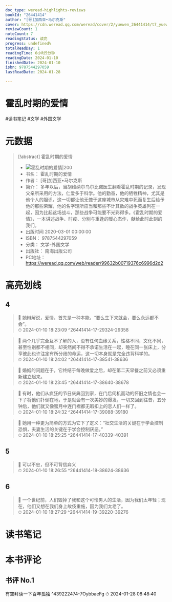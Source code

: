 ```yaml
---
doc_type: weread-highlights-reviews
bookId: "26441414"
author: "[哥]加西亚•马尔克斯"
cover: https://cdn.weread.qq.com/weread/cover/2/yuewen_26441414/t7_yuewen_264414141682244020.jpg
reviewCount: 1
noteCount: 7
readingStatus: 读完
progress: undefined%
totalReadDay: 1
readingTime: 0小时5分钟
readingDate: 2024-01-10
finishedDate: 2024-01-10
isbn: 9787544297059
lastReadDate: 2024-01-28

---
```

# 霍乱时期的爱情

#读书笔记 #文学 #外国文学

# 元数据
> [!abstract] 霍乱时期的爱情
> - ![ 霍乱时期的爱情|200](https://cdn.weread.qq.com/weread/cover/2/yuewen_26441414/t7_yuewen_264414141682244020.jpg)
> - 书名： 霍乱时期的爱情
> - 作者： [哥]加西亚•马尔克斯
> - 简介： 多年以后，当胡维纳尔乌尔比诺医生翻看霍乱时期的记录，发现父亲所采用的方法，仁爱多于科学。他的勤奋，他的牺牲精神，尤其是他个人的胆识，这一切都让他无愧于这座城市从灾难中死而复生后给予他的那些荣耀，他的名字理所应当和那些不计其数的战争英雄列在一起，因为比起这场战斗，那些战争可能要不光彩得多。《霍乱时期的爱情》，一本讲述战争、时疫、分别与重逢的暖心杰作，献给此时此刻的我们。
> - 出版时间 2020-03-01 00:00:00
> - ISBN： 9787544297059
> - 分类： 文学-外国文学
> - 出版社： 南海出版公司
> - PC地址：https://weread.qq.com/web/reader/99632b00719376c6996d2d2

# 高亮划线

## 4

> 📌 她辩解说，爱情，首先是一种本能，“要么生下来就会，要么永远都不会”。  
> ⏱ 2024-01-10 18:23:09 ^26441414-17-29324-29358

> 📌 两个几乎完全互不了解的人，没有任何血缘关系，性格不同，文化不同，甚至性别都不相同，却突然间不得不承诺生活在一起，睡在同一张床上，分享彼此也许注定有所分歧的命运，这一切本身就是完全违背科学的。  
> ⏱ 2024-01-10 18:24:02 ^26441414-17-38541-38636

> 📌 婚姻的问题在于，它终结于每晚做爱之后，却在第二天早餐之前又必须重新建立起来。  
> ⏱ 2024-01-10 18:23:45 ^26441414-17-38640-38678

> 📌 有时，他们从疯狂的节日庆典回到家，在门后伺机而动的怀旧之情也会一下子将他们扑倒在地，于是就会有一次美妙的爆发，一切又回到往昔，五分钟后，他们就又像蜜月中连门襟都无暇扣上的恋人们一样了。  
> ⏱ 2024-01-10 18:24:32 ^26441414-17-39088-39180

> 📌 她用一种更为简单的方式为它下了定义：“社交生活的关键在于学会控制恐惧，夫妻生活的关键在于学会控制厌恶。”  
> ⏱ 2024-01-10 18:25:25 ^26441414-17-40339-40391

## 5

> 📌 可以不忠，但不可背信弃义  
> ⏱ 2024-01-10 18:26:55 ^26441414-18-38624-38636

## 6

> 📌 一个世纪前，人们毁掉了我和这个可怜男人的生活，因为我们太年轻；现在，他们又想在我们身上故伎重施，因为我们太老了。  
> ⏱ 2024-01-10 18:27:29 ^26441414-19-39220-39276



# 读书笔记



# 本书评论

## 书评 No.1 
有空拜读一下百年孤独 ^439222474-7OybbaeFg
⏱ 2024-01-28 08:48:40
